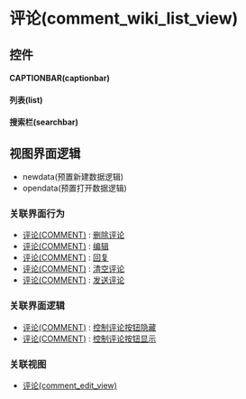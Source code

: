 # 评论(comment_wiki_list_view)  <!-- {docsify-ignore-all} -->



## 控件
#### CAPTIONBAR(captionbar)
#### 列表(list)
#### 搜索栏(searchbar)

## 视图界面逻辑
  * newdata(预置新建数据逻辑)
  * opendata(预置打开数据逻辑)


### 关联界面行为
  * [评论(COMMENT)](module/Base/comment) : [删除评论](module/Base/comment#界面行为)
  * [评论(COMMENT)](module/Base/comment) : [编辑](module/Base/comment#界面行为)
  * [评论(COMMENT)](module/Base/comment) : [回复](module/Base/comment#界面行为)
  * [评论(COMMENT)](module/Base/comment) : [清空评论](module/Base/comment#界面行为)
  * [评论(COMMENT)](module/Base/comment) : [发送评论](module/Base/comment#界面行为)

### 关联界面逻辑
  * [评论(COMMENT)](module/Base/comment) : [控制评论按钮隐藏](module/Base/comment/uilogic/comment_icon_hidden)
  * [评论(COMMENT)](module/Base/comment) : [控制评论按钮显示](module/Base/comment/uilogic/comment_icon_show)

### 关联视图
  * [评论(comment_edit_view)](app/view/comment_edit_view)

<script>
 const { createApp } = Vue
  createApp({
    data() {
      return {

      }
    }
  }).use(ElementPlus).mount('#app')
</script>